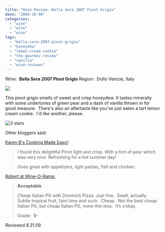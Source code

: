 ```yaml
---
title: "Wine Review--Bella Sera 2007 Pinot Grigio"
date: "2009-10-08"
categories: 
  - "wine"
  - "wine"
  - "wine"
tags: 
  - "bella-sera-2007-pinot-grigio"
  - "honeydew"
  - "lemon-cream-cookie"
  - "the-gourmez-review"
  - "vanilla"
  - "wine-reviews"
---
```


Wine:  **Bella Sera 2007 Pinot Grigio** Region:  Dollo Venizie, Italy

![](http://www.rebeccagomezfarrell.com/gourmez/photos/bellasera.jpg)

This pinot grigio smells of sweet and crisp honeydew. It tastes minerally with some undertones of green pear and a dash of vanilla thrown in for good measure.  There's also an aftertaste like you've just eaten a tart lemon cream cookie.  I'd like another, please.

![3 stars](http://www.rebeccagomezfarrell.com/wp-content/uploads/2009/02/rating_avocado1.gif "rating_avocado1")

Other bloggers said:

[Karen B's Cooking Made Easy!](http://karenbcookingmadeeasy.blogspot.com/2009/07/wine-pick-of-day-bella-sera-pinot.html):

> I found this delightful Pinot light and crisp. With a hint of pear which was very nice. Refreshing for a hot summer day!

> Goes great with appetizers, light pastas, fish and chicken.

[Robert at Wine-O-Rama:](http://robertmiller.org/wordpress/?p=568)

> **Acceptable**
> 
> Cheap Italian PG with Domino’s Pizza. Just fine.  Swell, actually.   Subtle tropical fruit, faint lime and such.  Cheap.  Not the best cheap Italian PG, but cheap Italian PG, none-the-less.  It’s s’okay.
> 
> Grade:  B-

_Reviewed 8.31.09._

